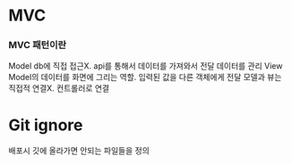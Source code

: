 # MVC

### MVC 패턴이란

Model db에 직접 접근X. api를 통해서 데이터를 가져와서 전달 데이터를 관리
View Model의 데이터를 화면에 그리는 역할. 입력된 값을 다른 객체에게 전달
모델과 뷰는 직접적 연결X. 컨트롤러로 연결

# Git ignore
배포시 깃에 올라가면 안되는 파일들을 정의
